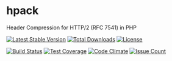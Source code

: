 # hpack
Header Compression for HTTP/2 (RFC 7541) in PHP

[![Latest Stable Version](https://poser.pugx.org/wimby/hpack/v/stable)](https://packagist.org/packages/wimby/hpack)
[![Total Downloads](https://poser.pugx.org/wimby/hpack/downloads)](https://packagist.org/packages/wimby/hpack)
[![License](https://poser.pugx.org/wimby/hpack/license)](https://packagist.org/packages/wimby/hpack)

[![Build Status](https://travis-ci.org/wimby/hpack.svg?branch=master)](https://travis-ci.org/wimby/hpack)
[![Test Coverage](https://codeclimate.com/github/wimby/hpack/badges/coverage.svg)](https://codeclimate.com/github/wimby/hpack/coverage)
[![Code Climate](https://codeclimate.com/github/wimby/hpack/badges/gpa.svg)](https://codeclimate.com/github/wimby/hpack)
[![Issue Count](https://codeclimate.com/github/wimby/hpack/badges/issue_count.svg)](https://codeclimate.com/github/wimby/hpack)
